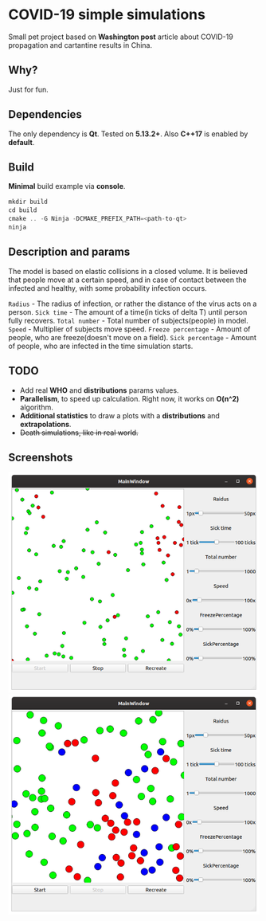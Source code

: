 COVID-19 simple simulations
==============

Small pet project based on **Washington post** article about COVID-19 propagation and cartantine results in China.

Why?
----
Just for fun.

Dependencies
-----
The only dependency is **Qt**. Tested on **5.13.2+**.
Also **C++17** is enabled by **default**.

Build
-----
**Minimal** build example via **console**.
```c++ based
mkdir build
cd build
cmake .. -G Ninja -DCMAKE_PREFIX_PATH=<path-to-qt>
ninja
```

Description and params
----
The model is based on elastic collisions in a closed volume.
It is believed that people move at a certain speed,
and in case of contact between the infected and healthy,
with some probability infection occurs.

`Radius` - The radius of infection, or rather the distance of the virus acts on a person.
`Sick time` - The amount of a time(in ticks of delta T) until person fully recovers.
`Total number` - Total number of subjects(people) in model.
`Speed` - Multiplier of subjects move speed.
`Freeze percentage` - Amount of people, who are freeze(doesn't move on a field).
`Sick percentage` - Amount of people, who are infected in the time simulation starts.

TODO
----
* Add real **WHO** and **distributions** params values.
* **Parallelism**, to speed up calculation. Right now, it works on **O(n^2)** algorithm.
* **Additional statistics** to draw a plots with a **distributions** and **extrapolations**.
* ~~Death simulations, like in real world.~~


Screenshots
----
![alt text](./res/1.png)
![alt text](./res/2.png)

